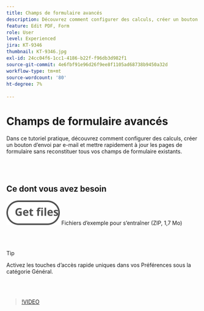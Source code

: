 ```yaml
---
title: Champs de formulaire avancés
description: Découvrez comment configurer des calculs, créer un bouton d’envoi par e-mail et mettre à jour rapidement les pages de formulaire sans recréer tous vos champs de formulaire existants
feature: Edit PDF, Form
role: User
level: Experienced
jira: KT-9346
thumbnail: KT-9346.jpg
exl-id: 24cc04f6-1cc1-4186-b22f-f96db3d982f1
source-git-commit: 4e6fbf91e96d26f9ee8f1105ad68738b9450a32d
workflow-type: tm+mt
source-wordcount: '80'
ht-degree: 7%

---
```


# Champs de formulaire avancés

Dans ce tutoriel pratique, découvrez comment configurer des calculs, créer un bouton d’envoi par e-mail et mettre rapidement à jour les pages de formulaire sans reconstituer tous vos champs de formulaire existants.

<br> 

## Ce dont vous avez besoin

[![Obtenir des fichiers](../assets/Getfiles.svg)](../assets/ProjectEstimate.zip)
Fichiers d’exemple pour s’entraîner (ZIP, 1,7 Mo)

<br> 

>[!TIP]
>
>Activez les touches d’accès rapide uniques dans vos Préférences sous la catégorie Général.

<br> 

>[!VIDEO](https://video.tv.adobe.com/v/340379?quality=12&learn=on&hidetitle=true)

